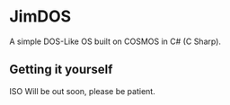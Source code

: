# JimDOS
A simple DOS-Like OS built on COSMOS in C# (C Sharp).

## Getting it yourself
ISO Will be out soon, please be patient.
